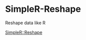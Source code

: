 SimpleR-Reshape
===============

Reshape data like R

[SimpleR::Reshape](https://metacpan.org/pod/SimpleR::Reshape)
